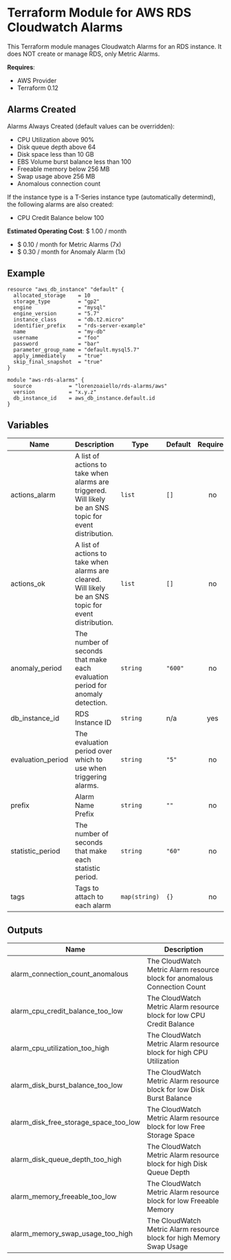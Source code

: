 # Terraform Module for AWS RDS Cloudwatch Alarms

This Terraform module manages Cloudwatch Alarms for an RDS instance. It does NOT create or manage RDS, only Metric Alarms.

**Requires**:
- AWS Provider
- Terraform 0.12

## Alarms Created

Alarms Always Created (default values can be overridden):
- CPU Utilization above 90%
- Disk queue depth above 64
- Disk space less than 10 GB
- EBS Volume burst balance less than 100
- Freeable memory below 256 MB
- Swap usage above 256 MB
- Anomalous connection count

If the instance type is a T-Series instance type (automatically determind), the following alarms are also created:
- CPU Credit Balance below 100

**Estimated Operating Cost**: $ 1.00 / month

- $ 0.10 / month for Metric Alarms (7x)
- $ 0.30 / month for Anomaly Alarm (1x)

## Example

```hcl-terraform
resource "aws_db_instance" "default" {
  allocated_storage    = 10
  storage_type         = "gp2"
  engine               = "mysql"
  engine_version       = "5.7"
  instance_class       = "db.t2.micro"
  identifier_prefix    = "rds-server-example"
  name                 = "my-db"
  username             = "foo"
  password             = "bar"
  parameter_group_name = "default.mysql5.7"
  apply_immediately    = "true"
  skip_final_snapshot  = "true"
}

module "aws-rds-alarms" {
  source            = "lorenzoaiello/rds-alarms/aws"
  version           = "x.y.z"
  db_instance_id    = aws_db_instance.default.id
}

```

## Variables

| Name | Description | Type | Default | Required |
|------|-------------|------|---------|:-----:|
| actions\_alarm | A list of actions to take when alarms are triggered. Will likely be an SNS topic for event distribution. | `list` | `[]` | no |
| actions\_ok | A list of actions to take when alarms are cleared. Will likely be an SNS topic for event distribution. | `list` | `[]` | no |
| anomaly\_period | The number of seconds that make each evaluation period for anomaly detection. | `string` | `"600"` | no |
| db\_instance\_id | RDS Instance ID | `string` | n/a | yes |
| evaluation\_period | The evaluation period over which to use when triggering alarms. | `string` | `"5"` | no |
| prefix | Alarm Name Prefix | `string` | `""` | no |
| statistic\_period | The number of seconds that make each statistic period. | `string` | `"60"` | no |
| tags | Tags to attach to each alarm | `map(string)` | `{}` | no |

## Outputs

| Name | Description |
|------|-------------|
| alarm\_connection\_count\_anomalous | The CloudWatch Metric Alarm resource block for anomalous Connection Count |
| alarm\_cpu\_credit\_balance\_too\_low | The CloudWatch Metric Alarm resource block for low CPU Credit Balance |
| alarm\_cpu\_utilization\_too\_high | The CloudWatch Metric Alarm resource block for high CPU Utilization |
| alarm\_disk\_burst\_balance\_too\_low | The CloudWatch Metric Alarm resource block for low Disk Burst Balance |
| alarm\_disk\_free\_storage\_space\_too\_low | The CloudWatch Metric Alarm resource block for low Free Storage Space |
| alarm\_disk\_queue\_depth\_too\_high | The CloudWatch Metric Alarm resource block for high Disk Queue Depth |
| alarm\_memory\_freeable\_too\_low | The CloudWatch Metric Alarm resource block for low Freeable Memory |
| alarm\_memory\_swap\_usage\_too\_high | The CloudWatch Metric Alarm resource block for high Memory Swap Usage |
